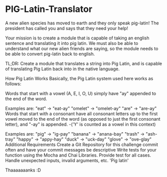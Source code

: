 # PIG-Latin-Translator

A new alien species has moved to earth and they only speak pig-latin! The president has called you and says that they need your help!

Your mission is to create a module that is capable of taking an english sentence and translating it into pig latin. We must also be able to understand what our new alien friends are saying, so the module needs to be able to convert pig-latin back to english.

TL;DR: Create a module that translates a string into Pig Latin, and is capable of translating Pig Latin back into in the native language.

How Pig Latin Works
Basically, the Pig Latin system used here works as follows:

Words that start with a vowel (A, E, I, O, U) simply have "ay" appended to the end of the word.

Examples are:
"eat" → "eat-ay"
"omelet" → "omelet-ay"
"are" → "are-ay"
Words that start with a consonant have all consonant letters up to the first vowel moved to the end of the word (as opposed to just the first consonant letter), and "-ay" is appended. -('Y' is counted as a vowel in this context)

Examples are:
"pig" → "ig-pay"
"banana" → "anana-bay"
"trash" → "ash-tray"
"happy" → "appy-hay"
"duck" → "uck-day"
"glove" → "ove-glay"
Additional Requirements
Create a Git Repository for this challenge
commit often and have your commit messages be descriptive
Write tests for your function using the Mocha and Chai Libraries.
Provide test for all cases. Handle unexpected inputs, invalid arguments, etc.
'Pig latin'

Thaaaaaaanks :D
